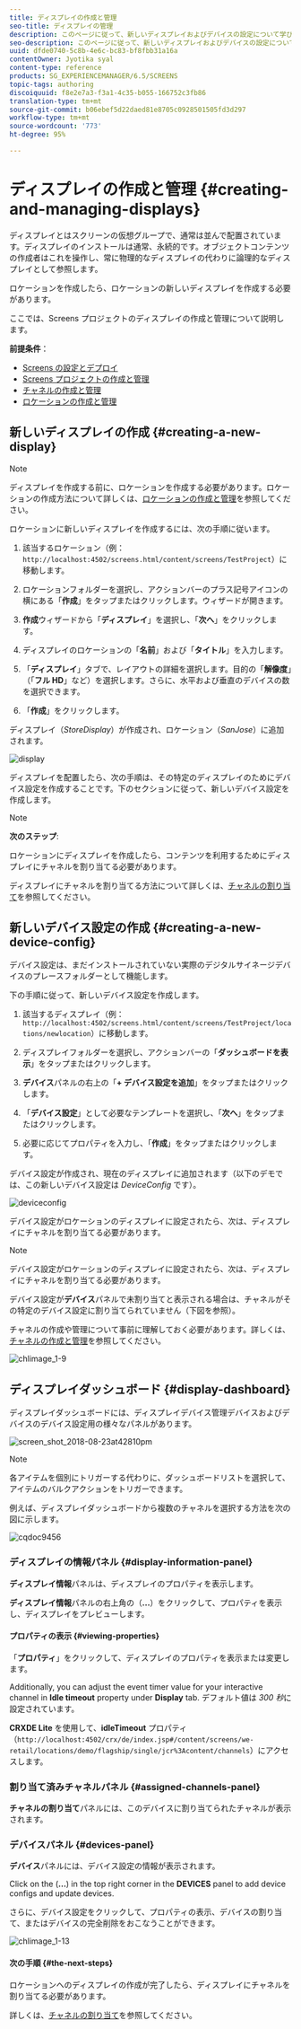 ```yaml
---
title: ディスプレイの作成と管理
seo-title: ディスプレイの管理
description: このページに従って、新しいディスプレイおよびデバイスの設定について学びます。さらに、ディスプレイダッシュボードについて学びます。
seo-description: このページに従って、新しいディスプレイおよびデバイスの設定について学びます。さらに、ディスプレイダッシュボードについて学びます。
uuid: dfde0740-5c8b-4e6c-bc83-bf8fbb31a16a
contentOwner: Jyotika syal
content-type: reference
products: SG_EXPERIENCEMANAGER/6.5/SCREENS
topic-tags: authoring
discoiquuid: f8e2e7a3-f3a1-4c35-b055-166752c3fb86
translation-type: tm+mt
source-git-commit: b06ebef5d22daed81e8705c0928501505fd3d297
workflow-type: tm+mt
source-wordcount: '773'
ht-degree: 95%

---
```



# ディスプレイの作成と管理 {#creating-and-managing-displays}

ディスプレイとはスクリーンの仮想グループで、通常は並んで配置されています。ディスプレイのインストールは通常、永続的です。オブジェクトコンテンツの作成者はこれを操作し、常に物理的なディスプレイの代わりに論理的なディスプレイとして参照します。

ロケーションを作成したら、ロケーションの新しいディスプレイを作成する必要があります。

ここでは、Screens プロジェクトのディスプレイの作成と管理について説明します。

**前提条件**：

* [Screens の設定とデプロイ](configuring-screens-introduction.md)
* [Screens プロジェクトの作成と管理](creating-a-screens-project.md)
* [チャネルの作成と管理](managing-channels.md)
* [ロケーションの作成と管理](managing-locations.md)

## 新しいディスプレイの作成 {#creating-a-new-display}

>[!NOTE]
>
>ディスプレイを作成する前に、ロケーションを作成する必要があります。ロケーションの作成方法について詳しくは、[ロケーションの作成と管理](managing-locations.md)を参照してください。

ロケーションに新しいディスプレイを作成するには、次の手順に従います。

1. 該当するロケーション（例：`http://localhost:4502/screens.html/content/screens/TestProject`）に移動します。
1. ロケーションフォルダーを選択し、アクションバーのプラス記号アイコンの横にある「**作成**」をタップまたはクリックします。ウィザードが開きます。
1. **作成**&#x200B;ウィザードから「**ディスプレイ**」を選択し、「**次へ**」をクリックします。

1. ディスプレイのロケーションの「**名前**」および「**タイトル**」を入力します。

1. 「**ディスプレイ**」タブで、レイアウトの詳細を選択します。目的の「**解像度**」（「**フル HD**」など）を選択します。さらに、水平および垂直のデバイスの数を選択できます。

1. 「**作成**」をクリックします。

ディスプレイ（*StoreDisplay*）が作成され、ロケーション（*SanJose*）に追加されます。

![display](assets/display.gif)

ディスプレイを配置したら、次の手順は、その特定のディスプレイのためにデバイス設定を作成することです。下のセクションに従って、新しいデバイス設定を作成します。

>[!NOTE]
>
>**次のステップ**:
>
>ロケーションにディスプレイを作成したら、コンテンツを利用するためにディスプレイにチャネルを割り当てる必要があります。
>
>ディスプレイにチャネルを割り当てる方法について詳しくは、[チャネルの割り当て](channel-assignment.md)を参照してください。

## 新しいデバイス設定の作成 {#creating-a-new-device-config}

デバイス設定は、まだインストールされていない実際のデジタルサイネージデバイスのプレースフォルダーとして機能します。

下の手順に従って、新しいデバイス設定を作成します。

1. 該当するディスプレイ（例：`http://localhost:4502/screens.html/content/screens/TestProject/locations/newlocation`）に移動します。
1. ディスプレイフォルダーを選択し、アクションバーの「**ダッシュボードを表示**」をタップまたはクリックします。
1. **デバイス**&#x200B;パネルの右上の「**+ デバイス設定を追加**」をタップまたはクリックします。

1. 「**デバイス設定**」として必要なテンプレートを選択し、「**次へ**」をタップまたはクリックします。

1. 必要に応じてプロパティを入力し、「**作成**」をタップまたはクリックします。

デバイス設定が作成され、現在のディスプレイに追加されます（以下のデモでは、この新しいデバイス設定は *DeviceConfig* です）。

![deviceconfig](assets/deviceconfig.gif)

デバイス設定がロケーションのディスプレイに設定されたら、次は、ディスプレイにチャネルを割り当てる必要があります。

>[!NOTE]
>
>デバイス設定がロケーションのディスプレイに設定されたら、次は、ディスプレイにチャネルを割り当てる必要があります。
>
>デバイス設定が&#x200B;**デバイス**&#x200B;パネルで未割り当てと表示される場合は、チャネルがその特定のデバイス設定に割り当てられていません（下図を参照）。
>
>チャネルの作成や管理について事前に理解しておく必要があります。詳しくは、[チャネルの作成と管理](managing-channels.md)を参照してください。

![chlimage_1-9](assets/chlimage_1-9.png)

## ディスプレイダッシュボード {#display-dashboard}

ディスプレイダッシュボードには、ディスプレイデバイス管理デバイスおよびデバイスのデバイス設定用の様々なパネルがあります。

![screen_shot_2018-08-23at42810pm](assets/screen_shot_2018-08-23at42810pm.png)

>[!NOTE]
>
>各アイテムを個別にトリガーする代わりに、ダッシュボードリストを選択して、アイテムのバルクアクションをトリガーできます。
>
>例えば、ディスプレイダッシュボードから複数のチャネルを選択する方法を次の図に示します。

![cqdoc9456](assets/cqdoc9456.gif)

### ディスプレイの情報パネル {#display-information-panel}

**ディスプレイ情報**&#x200B;パネルは、ディスプレイのプロパティを表示します。

**ディスプレイ情報**&#x200B;パネルの右上角の（**...**）をクリックして、プロパティを表示し、ディスプレイをプレビューします。


#### プロパティの表示 {#viewing-properties}

「**プロパティ**」をクリックして、ディスプレイのプロパティを表示または変更します。

Additionally, you can adjust the event timer value for your interactive channel in **Idle timeout** property under **Display** tab. デフォルト値は *300 秒*&#x200B;に設定されています。

**CRXDE Lite** を使用して、**idleTimeout** プロパティ（`http://localhost:4502/crx/de/index.jsp#/content/screens/we-retail/locations/demo/flagship/single/jcr%3Acontent/channels`）にアクセスします。


### 割り当て済みチャネルパネル {#assigned-channels-panel}

**チャネルの割り当て**&#x200B;パネルには、このデバイスに割り当てられたチャネルが表示されます。


### デバイスパネル {#devices-panel}

**デバイス**&#x200B;パネルには、デバイス設定の情報が表示されます。

Click on the (**...**) in the top right corner in the **DEVICES** panel to add device configs and update devices.

さらに、デバイス設定をクリックして、プロパティの表示、デバイスの割り当て、またはデバイスの完全削除をおこなうことができます。

![chlimage_1-13](assets/chlimage_1-13.png)

#### 次の手順 {#the-next-steps}

ロケーションへのディスプレイの作成が完了したら、ディスプレイにチャネルを割り当てる必要があります。

詳しくは、[チャネルの割り当て](channel-assignment.md)を参照してください。
